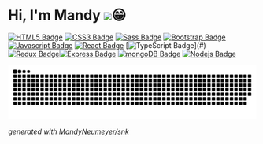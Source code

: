 # Hi, I'm Mandy <img src="https://media.giphy.com/media/hvRJCLFzcasrR4ia7z/giphy.gif" width="25">:grin:

[![HTML5 Badge](https://img.shields.io/badge/HTML5-E34F26?style=for-the-badge&labelColor=black&logo=html5&logoColor=E34F26)](#) [![CSS3 Badge](https://img.shields.io/badge/CSS3-1572B6?style=for-the-badge&labelColor=black&logo=css3&logoColor=1572B6)](#) [![Sass Badge](https://img.shields.io/badge/Sass-CC6699?style=for-the-badge&labelColor=black&logo=sass&logoColor=CC6699)](#) [![Bootstrap Badge](https://img.shields.io/badge/Bootstrap-563D7C?style=for-the-badge&labelColor=black&logo=bootstrap&logoColor=563D7C)](#) [![Javascript Badge](https://img.shields.io/badge/-Javascript-F0DB4F?style=for-the-badge&labelColor=black&logo=javascript&logoColor=F0DB4F)](#) [![React Badge](https://img.shields.io/badge/-React-61DBFB?style=for-the-badge&labelColor=black&logo=react&logoColor=61DBFB)](#) [![TypeScript Badge](https://img.shields.io/badge/TypeScript-007ACC?style=for-the-badge&labelColor=black&logo=typescript&logoColor=white")](#) [![Redux Badge](https://img.shields.io/badge/redux-%23593d88?style=for-the-badge&labelColor=black&logo=redux&logoColor=%23593d88)](#)[![Express Badge](https://img.shields.io/badge/express.js-%23404d59?style=for-the-badge&labelColor=black&logo=express&logoColor=white)](#) [![mongoDB Badge](https://img.shields.io/badge/MongoDB-4EA94B?style=for-the-badge&labelColor=black&logo=mongodb&logoColor=4EA94B)](#) [![Nodejs Badge](https://img.shields.io/badge/node.js-%2343853D?style=for-the-badge&labelColor=black&logo=javascript&logoColor=%2343853D)](#) 

<!--
<div align=center>

[![Linkedin: Mandy](https://img.shields.io/badge/-MandyNeumeyer-blue?style=flat-square&logo=Linkedin&logoColor=white&link=https://www.linkedin.com/in/mandy-neumeyer/)](https://www.linkedin.com/in/mandy-neumeyer-0753451b2/)
[![website](https://img.shields.io/badge/Portfolio-46a2f1.svg?&style=flat-square&logo=Google-Chrome&logoColor=white&link=https://coming-soon.com/)](https://coming.soon.com/)
	
</p>
-->

![github snake animation](https://raw.githubusercontent.com/MandyNeumeyer/MandyNeumeyer/output/github-contribution-grid-snake.svg)

_generated with [MandyNeumeyer/snk](https://github.com/platane/snk)_

<!--
## 📉 GitHub Stats
<a href="https://github-readme-stats.vercel.app/api/?username=MandyNeumeyer">
   <img align="center" src="https://github-readme-stats.vercel.app/api?username=MandyNeumeyer&show_icons=true&theme=chartreuse-dark" />
</a> 
 <a href="https://github-readme-stats.vercel.app/api/top-langs/?username=MandyNeumeyer">
   <img align="center" src="https://github-readme-stats.vercel.app/api/top-langs/?username=MandyNeumeyer&langs_count=10&theme=chartreuse-dark&layout=compact" />
</a> 
 -->
	

<!-- TODO: Make technologies links takes you to repositories
https://github.com/Ileriayo/markdown-badges
 -->


	




<!-- <div align=center>
<!-- <img src="https://media.giphy.com/media/O2PhyxtkFwCtUO6nen/giphy.gif" width="210">
</div>

---

<div align=center>
  <img src="https://profile-counter.glitch.me/MandyNeumeyer/count.svg" />
</div>









